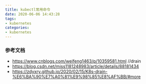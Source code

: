 ```yaml
---
title: kubectl常用命令
date: 2020-06-06 14:43:28
tags:
- kubernetes
categories:
- kubernetes
---
```



### 参考文档
- https://www.cnblogs.com/weifeng1463/p/10359581.html //drain
- https://blog.csdn.net/miss1181248983/article/details/88181434
- https://zdyxry.github.io/2020/02/15/K8s-drain-%E6%BA%90%E7%A0%81%E9%98%85%E8%AF%BB/#more

